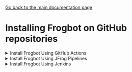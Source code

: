 [Go back to the main documentation page](https://github.com/jfrog/frogbot)

# Installing Frogbot on GitHub repositories

   <details>
      <summary>Install Frogbot Using GitHub Actions</summary>

   - Make sure you have the connection details of your JFrog environment.

   - Go to your **Frogbot Management Repository** settings page and save the JFrog connection details as repository secrets with the following names - **JF_URL**, **JF_USER**, and **JF_PASSWORD**

   > **_NOTE:_** You can also use **JF_XRAY_URL** and **JF_ARTIFACTORY_URL** instead of **JF_URL**, and **JF_ACCESS_TOKEN**
   > instead of **JF_USER** and **JF_PASSWORD**

   ![](../images/github-repository-secrets.png)

   - Check the Allow GitHub Actions to create and approve pull requests check box.

   ![](../images/github-pr-permissions.png)

   - Create a new [GitHub environment](https://docs.github.com/en/actions/deployment/targeting-different-environments/using-environments-for-deployment#creating-an-environment)
   called **frogbot** and add people or public teams as reviewers. The chosen reviewers can trigger Frogbot scans on pull requests.

   ![](../images/github-environment.png)

   - Use our [GitHub Actions templates](templates/github-actions/README.md#frogbot-gitHub-actions-templates) to add Frogbot workflows to your project.

   - Push the workflow files to the **.github/workflows** directory in the root of your **Frogbot Management Repository**.
   </details>

   <details>
      <summary>Install Frogbot Using JFrog Pipelines</summary>

   | Important: Using Frogbot with JFrog Pipelines isn't recommended for open-source projects. Read more about it in the [Security note for pull requests scanning](../README.md#-security-note-for-pull-requests-scanning) section. |
   | -------------------------------------------------------------------------------------------------------------------------------------------------------------------------------------------------------------------- |

   - Make sure you have the connection details of your JFrog environment.

   - Save the JFrog connection details as a [JFrog Platform Access Token Integration](https://www.jfrog.com/confluence/display/JFROG/JFrog+Platform+Access+Token+Integration)
   named **jfrogPlatform**.

   - Save your GitHub access token in a [GitHub Integration](https://www.jfrog.com/confluence/display/JFROG/GitHub+Enterprise+Integration) named
   **gitIntegration**.

   - Create a **pipelines.yml** file using one of the available [templates](templates/jfrog-pipelines) and push the file to your Frogbot Management Git repository under a directory named `.jfrog-pipelines`.

   - In the **pipelines.yml**, make sure to set values for all the mandatory variables.

   - In the **pipelines.yml**, if you're using a Windows agent, modify the code inside the onExecute sections as described in the template comments.

   **Important**
    - Make sure all the build tools used to build the project are installed on the build agent.

   </details>

   <details>
     <summary>Install Frogbot Using Jenkins</summary>

   | Important: Using Frogbot with JFrog Pipelines isn't recommended for open-source projects. Read more about it in the [Security note for pull requests scanning](../README.md#-security-note-for-pull-requests-scanning) section. |
   | -------------------------------------------------------------------------------------------------------------------------------------------------------------------------------------------------------------------- |

   - Make sure you have the connection details of your JFrog environment.

   - Save the JFrog connection details as Credentials in Jenkins with the following Credential IDs: **JF_URL**,
   **JF_USER** and **JF_PASSWORD** (You can also use **JF_XRAY_URL** and **JF_ARTIFACTORY_URL** instead of **JF_URL**
   and **JF_ACCESS_TOKEN** instead of **JF_USER** and **JF_PASSWORD**).

   - Save your GitHub access token as a Credential in Jenkins with the `FROGBOT_GIT_TOKEN` Credential ID.

- Create a Jenkinsfile with the below template content under the root of your **Frogbot Management Repository**.
   <details>
          <summary>Template</summary>
        
  ```groovy
  // Run the job once an hour 
  CRON_SETTINGS = '''* */1 * * *'''
  pipeline {
      agent any
      triggers {
          cron(CRON_SETTINGS)
      }
      environment {   
          // [Mandatory]
          // JFrog platform URL (This functionality requires version 3.29.0 or above of Xray)
          JF_URL = credentials("JF_URL")
  
          // [Mandatory if JF_USER and JF_PASSWORD are not provided]
          // JFrog access token with 'read' permissions for Xray
          JF_ACCESS_TOKEN= credentials("JF_ACCESS_TOKEN")
  
          // [Mandatory if JF_ACCESS_TOKEN is not provided]
          // JFrog user and password with 'read' permissions for Xray
          // JF_USER = credentials("JF_USER")
          // JF_PASSWORD = credentials("JF_PASSWORD")
  
          // [Mandatory]
          // GitHub enterprise server access token with the following permissions:
          // Read and Write access to code, pull requests, security events, and workflows
          JF_GIT_TOKEN = credentials("FROGBOT_GIT_TOKEN")
          JF_GIT_PROVIDER = "github"
  
          // [Mandatory]
          // GitHub enterprise server organization namespace
          JF_GIT_OWNER = ""
  
          // [Mandatory]
          // API endpoint to GitHub enterprise server
          JF_GIT_API_ENDPOINT = ""
        
          // [Optional]
          // By default, the Frogbot workflows download the Frogbot executable as well as other tools 
          // needed from https://releases.jfrog.io
          // If the machine that runs Frogbot has no access to the internet, follow these steps to allow the
          // executable to be downloaded from an Artifactory instance, which the machine has access to: 
          //
          // 1. Login to the Artifactory UI, with a user who has admin credentials.
          // 2. Create a Remote Repository with the following properties set.
          //    Under the 'Basic' tab:
          //       Package Type: Generic
          //       URL: https://releases.jfrog.io
          //    Under the 'Advanced' tab:
          //       Uncheck the 'Store Artifacts Locally' option
          // 3. Set the value of the 'JF_RELEASES_REPO' variable with the Repository Key you created.
          // JF_RELEASES_REPO= ""

          ///////////////////////////////////////////////////////////////////////////
          //   If your project uses a 'frogbot-config.yml' file, you should define //
          //   the following variables inside the file, instead of here.           //
          ///////////////////////////////////////////////////////////////////////////
  
          // [Mandatory]
          // The name of the repository
          JF_GIT_REPO: ""

          // [Mandatory]
          // The name of the branch on which Frogbot will perform the scan
          JF_GIT_BASE_BRANCH: ""

          // [Mandatory if the two conditions below are met]
          // 1. The project uses yarn 2, NuGet, or .NET to download its dependencies
          // 2. The `installCommand` variable isn't set in your frogbot-config.yml file.
          //
          // The command that installs the project dependencies (e.g "nuget restore")
          JF_INSTALL_DEPS_CMD = ""

          // [Optional, default: "."]
          // Relative path to the root of the project in the Git repository
          // JF_WORKING_DIR= path/to/project/dir
      
          // [Optional]
          // Xray Watches. Learn more about them here: https://www.jfrog.com/confluence/display/JFROG/Configuring+Xray+Watches
          // JF_WATCHES= <watch-1>,<watch-2>...<watch-n>
      
          // [Optional]
          // JFrog project. Learn more about it here: https://www.jfrog.com/confluence/display/JFROG/Projects
          // JF_PROJECT= <project-key>
      
          // [Optional, default: "FALSE"]
          // Displays all existing vulnerabilities, including the ones that were added by the pull request.
          // JF_INCLUDE_ALL_VULNERABILITIES= "TRUE"
      
          // [Optional, default: "TRUE"]
          // Fails the Frogbot task if any security issue is found.
          // JF_FAIL= "FALSE"
  
          // [Optional, default: "TRUE"]
          // Relative path to a Pip requirements.txt file. If not set, the Python project's dependencies are determined and scanned using the project setup.py file.
          // JF_REQUIREMENTS_FILE= ""
  
          // [Optional, Default: "TRUE"]
          // Use Gradle wrapper.
          // JF_USE_WRAPPER= "FALSE"

          // [Optional]
          // Frogbot will download the project dependencies if they're not cached locally. To download the
          // dependencies from a virtual repository in Artifactory set the name of the repository. There's no
          // need to set this value, if it is set in the frogbot-config.yml file.
          // JF_DEPS_REPO= ""
  
          // [Optional]
          // Template for the branch name generated by Frogbot when creating pull requests with fixes.
          // The template must include ${BRANCH_NAME_HASH}, to ensure that the generated branch name is unique.
          // The template can optionally include the ${IMPACTED_PACKAGE} and ${FIX_VERSION} variables.
          // JF_BRANCH_NAME_TEMPLATE= "frogbot-${IMPACTED_PACKAGE}-${BRANCH_NAME_HASH}"
  
          // [Optional]
          // Template for the commit message generated by Frogbot when creating pull requests with fixes
          // The template can optionally include the ${IMPACTED_PACKAGE} and ${FIX_VERSION} variables.
          // JF_COMMIT_MESSAGE_TEMPLATE= "Upgrade ${IMPACTED_PACKAGE} to ${FIX_VERSION}"
  
          // [Optional]
          // Template for the pull request title generated by Frogbot when creating pull requests with fixes.
          // The template can optionally include the ${IMPACTED_PACKAGE} and ${FIX_VERSION} variables.
          // JF_PULL_REQUEST_TITLE_TEMPLATE= "[🐸 Frogbot] Upgrade ${IMPACTED_PACKAGE} to ${FIX_VERSION}"

          // [Optional, Default: "FALSE"]
          // If TRUE, Frogbot creates a single pull request with all the fixes.
          // If FALSE, Frogbot creates a separate pull request for each fix.
          // JF_GIT_AGGREGATE_FIXES= "FALSE"
  
          // [Optional, Default: "FALSE"]
          // Handle vulnerabilities with fix versions only
          // JF_FIXABLE_ONLY= "TRUE"
  
          // [Optional]
          // Set the minimum severity for vulnerabilities that should be fixed and commented on in pull requests
          // The following values are accepted: Low, Medium, High or Critical
          // JF_MIN_SEVERITY= ""
  
          // [Optional, Default: eco-system+frogbot@jfrog.com]
          // Set the email of the commit author
          // JF_GIT_EMAIL_AUTHOR: ""
      }
      stages {
               stage('Download Frogbot') {
                   steps {
                      if (env.JF_RELEASES_REPO == "") {
                         // For Linux / MacOS runner:
                         sh """ curl -fLg "https://releases.jfrog.io/artifactory/frogbot/v2/[RELEASE]/getFrogbot.sh" | sh"""
                         // For Windows runner:
                         // powershell """iwr https://releases.jfrog.io/artifactory/frogbot/v2/[RELEASE]/frogbot-windows-amd64/frogbot.exe -OutFile .\frogbot.exe"""  
                      } else {
                         // For Linux / MacOS air-gapped environments:
                         sh """ curl -fLg "${env.JF_URL}/artifactory/${env.JF_RELEASES_REPO}/artifactory/frogbot/v2/[RELEASE]/getFrogbot.sh" | sh"""
                         // For Windows air-gapped environments:
                         // powershell """iwr ${env.JF_URL}/artifactory/${env.JF_RELEASES_REPO}/artifactory/frogbot/v2/[RELEASE]/frogbot-windows-amd64/frogbot.exe -OutFile .\frogbot.exe"""
                      }                      
                   }
               }
               stage('Scan Pull Requests') {
                   steps {
                       sh "./frogbot scan-pull-requests"
                       // For Windows runner:
                       // powershell """.\frogbot.exe scan-pull-requests"""
                   }
               }
               stage('Scan and Fix Repos') {
                    steps {
                        sh "./frogbot scan-and-fix-repos"
                        // For Windows runner:
                        // powershell """.\frogbot.exe scan-and-fix-repos"""
                    }    
               }    
           }
      }
  ``` 

- In the Jenkinsfile, set the values of all the mandatory variables.

- In the Jenkinsfile, modify the code inside the `Download Frogbot`, `Scan Pull Requests`, and `Scan and Fix Repos` according to the Jenkins agent operating system.

- Create a job in Jenkins pointing to the Jenkinsfile in your **Frogbot Management Repository**.

**Important**
- Make sure that either **JF_USER** and **JF_PASSWORD** or **JF_ACCESS_TOKEN** are set in the Jenkinsfile, but not both. 
- Make sure all the build tools used to build the project are installed on the Jenkins agent.

</details>
</details>

